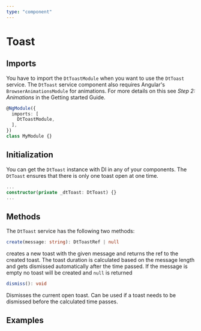 ```yaml
---
type: "component"
---
```


# Toast

<docs-source-example example="DefaultToastExampleComponent"></docs-source-example>

## Imports

You have to import the `DtToastModule` when you want to use the `DtToast` service.
The `DtToast` service component also requires Angular's `BrowserAnimationsModule` for animations. For more details on this see *Step 2: Animations* in the Getting started Guide.

```typescript
@NgModule({
  imports: [
    DtToastModule,
  ],
})
class MyModule {}
```

## Initialization

You can get the `DtToast` instance with DI in any of your components. The `DtToast` ensures that there is only one toast open at one time.

```typescript
...
constructor(private _dtToast: DtToast) {}
...
```

## Methods

The `DtToast` service has the following two methods:

```typescript
create(message: string): DtToastRef | null
```
creates a new toast with the given message and returns the ref to the created toast. The toast duration is calculated based on the message length and gets dismissed automatically after the time passed. If the message is empty no toast will be created and `null` is returned

```typescript
dismiss(): void
```
Dismisses the current open toast. Can be used if a toast needs to be dismissed before the calculated time passes.

## Examples

<docs-source-example example="DynamicMsgToastExampleComponent"></docs-source-example>
